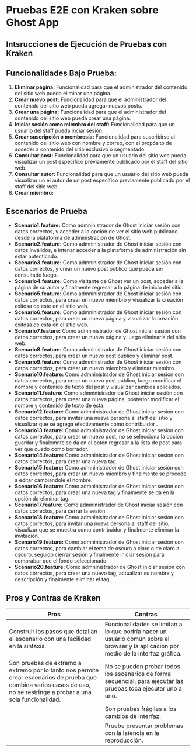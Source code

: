 # Pruebas E2E con Kraken sobre Ghost App

## Intsrucciones de Ejecución de Pruebas con Kraken



## Funcionalidades Bajo Prueba:

1. **Eliminar página:** Funcionalidad para que el administrador del contenido del sitio web pueda eliminar una página.
2. **Crear nuevo post:** Funcionalidad para que el administrador del contenido del sitio web pueda agregar nuevos posts.
3. **Crear una página:** Funcionalidad para que el administrador del contenido del sitio web pueda crear una página.
4. **Iniciar sesión como miembro del staff:** Funcionalidad para que un usuario del staff pueda inciar sesión.
5. **Crear suscripción o membresía:** Funcionalidad para suscribirse al contenido del sitio web con nombre y correo, con el propósito de acceder a contenido del sitio exclusivo o segmentado. 
6. **Consultar post:** Funcionalidad para que un usuario del sitio web pueda visualizar un post específico previamente publicado por el staff del sitio web.
7. **Consultar autor:** Funcionalidad para que un usuario del sitio web pueda visualizar un el autor de un post específico previamente publicado por el staff del sitio web.
8. **Crear miembro:**

## Escenarios de Prueba

* **Scenario1.feature:** Como admninistrador de Ghost iniciar sesión con datos correctos, y acceder a la opción de ver el sitio web publicado desde la plataforma de administración de Ghost.
* **Scenario2.feature:** Como admninistrador de Ghost iniciar sesión con datos inválidos, e intenar acceder a la plataforma de administración sin estar autenticado.
* **Scenario3.feature:** Como admninistrador de Ghost iniciar sesión con datos correctos, y crear un nuevo post público que pueda ser consultado luego.
* **Scenario4.feature:** Como visitante de Ghost ver un post, acceder a la página de su autor y finalmente regresar a la página de inicio del sitio.
* **Scenario5.feature:** Como admninistrador de Ghost iniciar sesión con datos correctos, para crear un nuevo miembro y visualizar la creación exitosa de este en el sitio web.
* **Scenario6.feature:** Como admninistrador de Ghost iniciar sesión con datos correctos, para crear un nueva página y visualizar la creación exitosa de esta en el sitio web.
* **Scenario7.feature:** Como admninistrador de Ghost iniciar sesión con datos correctos, para crear un nueva página y luego eliminarla del sitio web.
* **Scenario8.feature:** Como admninistrador de Ghost iniciar sesión con datos correctos, para crear un nuevo post público y eliminar post.
* **Scenario9.feature:** Como admninistrador de Ghost iniciar sesión con datos correctos, para crear un nuevo miembro y eliminar miembro.
* **Scenario10.feature:** Como admninistrador de Ghost iniciar sesión con datos correctos, para crear un nuevo post público, luego modificar el nombre y contenido de texto del post y visualizar cambios aplicados.
* **Scenario11.feature:** Como admninistrador de Ghost iniciar sesión con datos correctos, para crear una nueva página, posterior modificar el nombre y contenido de texto de esta.
* **Scenario12.feature:** Como admninistrador de Ghost iniciar sesión con datos correctos, para invitar una nueva persona al staff del sitio y visualizar que se agrega efectivamente como contribuidor .
* **Scenario13.feature:** Como admninistrador de Ghost iniciar sesión con datos correctos, para crear un nuevo post, no se selecciona la opcion guardar y finalemnte se da en el boton regresar a la lista de post para ver que quedo como borrador.
* **Scenario14.feature:** Como admninistrador de Ghost iniciar sesión con datos correctos, para crear una nueva tag.
* **Scenario15.feature:** Como admninistrador de Ghost iniciar sesión con datos correctos, para crear un nuevo miembro y finalmente se procede a editar cambiandole el nombre.
* **Scenario16.feature:** Como admninistrador de Ghost iniciar sesión con datos correctos, para crear una nueva tag y finalmente se da en la opción de eliminar tag.
* **Scenario17.feature:** Como admninistrador de Ghost iniciar sesión con datos correctos, para cerrar la sesión.
* **Scenario18.feature:** Como admninistrador de Ghost iniciar sesión con datos correctos, para invitar una nueva persona al staff del sitio, visualizar que se muestra como contribuidor y finalmente eliminar la invitación.
* **Scenario19.feature:** Como admninistrador de Ghost iniciar sesión con datos correctos, para cambiar el tema de oscuro a claro o de claro a oscuro, seguido cierrar sesión y finalmente iniciar sesión para comprabar que el fondo seleccionado.
* **Scenario20.feature:** Como admninistrador de Ghost iniciar sesión con datos correctos, para crear una nuevo tag, actualizar su nombre y descripción y finalmente eliminar el tag.


## Pros y Contras de Kraken
| **Pros**                                                                                                                                                                     | **Contras**                                                                                                                              |
|------------------------------------------------------------------------------------------------------------------------------------------------------------------------------|------------------------------------------------------------------------------------------------------------------------------------------|
| Construir los pasos que detallan el escenario con una facilidad   en la sintaxis.                                                                                            | Funcionalidades   se limitan a lo que podría hacer un usuario común sobre el browser y la   aplicación por medio de la interfaz gráfica. |
| Son pruebas de extremo a extremo por lo tanto nos permite crear   escenarios de prueba que combina varios casos de uso, no se restringe a   probar a una sola funcionalidad. | No   se pueden probar todos los escenarios de forma secuencial, para ejecutar las   pruebas toca ejecutar uno a uno.                     |
|                                                                                                                                                                              | Son   pruebas frágiles a los cambios de interfaz.                                                                                        |
|                                                                                                                                                                              | Pruebe   presentar problemas con la latencia en la reproducción.                                                                         |
